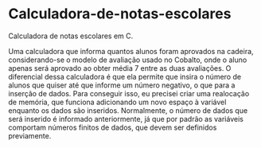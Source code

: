 # Calculadora-de-notas-escolares
Calculadora de notas escolares em C.

Uma calculadora que informa quantos alunos foram aprovados na cadeira, considerando-se o modelo de avaliação usado no Cobalto, onde o aluno apenas será aprovado ao obter média 7 entre as duas avaliações.
O diferencial dessa calculadora é que ela permite que insira o número de alunos que quiser até que informe um número negativo, o que para a inserção de dados. Para conseguir isso, eu precisei criar uma realocação de memória, que funciona adicionando um novo espaço à variável enquanto os dados são inseridos. Normalmente, o número de dados que será inserido é informado anteriormente, já que por padrão as variáveis comportam números finitos de dados, que devem ser definidos previamente.
